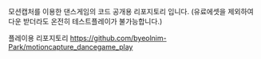모션캡처를 이용한 댄스게임의 코드 공개용 리포지토리 입니다.
(유료에셋을 제외하여 다운 받더라도 온전히 테스트플레이가 불가능합니다.)

플레이용 리포지토리
https://github.com/byeolnim-Park/motioncapture_dancegame_play
